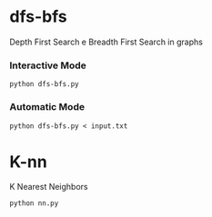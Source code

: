 # dfs-bfs
Depth First Search e Breadth First Search in graphs
### Interactive Mode
```
python dfs-bfs.py
```

### Automatic Mode
```
python dfs-bfs.py < input.txt
``` 
# K-nn
K Nearest Neighbors
```
python nn.py
```

